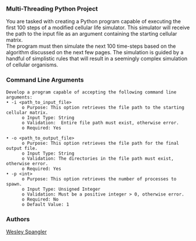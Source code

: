 ### Multi-Threading Python Project
You are tasked with creating a Python program capable of executing the first 100 steps of a modified cellular life simulator. 
This simulator will receive the path to the input file as an argument containing the starting cellular matrix.  
The program must then simulate the next 100 time-steps based on the algorithm discussed on the next few pages. 
The simulation is guided by a handful of simplistic rules that will result in a seemingly complex simulation of cellular organisms. 

### Command Line Arguments
```
Develop a program capable of accepting the following command line arguments:
• -i <path_to_input_file> 
      o Purpose: This option retrieves the file path to the starting cellular matrix.
      o Input Type: String
      o Validation:  Entire file path must exist, otherwise error.
      o Required: Yes

• -o <path_to_output_file> 
      o Purpose: This option retrieves the file path for the final output file.
      o Input Type: String 
      o Validation: The directories in the file path must exist, otherwise error.
      o Required: Yes
• -p <int> 
      o Purpose: This option retrieves the number of processes to spawn.
      o Input Type: Unsigned Integer
      o Validation: Must be a positive integer > 0, otherwise error.
      o Required: No
      o Default Value: 1 
```
### Authors
[Wesley Spangler](https://github.com/InfiniteWes)
